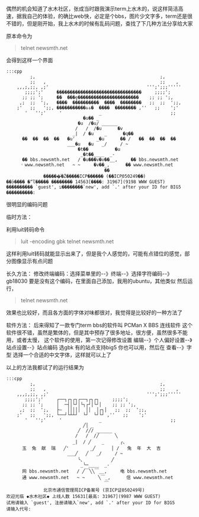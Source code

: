 <!--
.. title: term上水木乱码问题
.. slug: term-pro
.. date: 2013-04-07T09:13:22+08:00
.. tags:
.. link:
.. description:
.. type: text
-->

偶然的机会知道了水木社区，张成当时跟我演示term上水木的，说这样简洁高速，据我自己的体验，的确比web快，必定是个bbs，图片少文字多，term还是很不错的，但是刚开始，我上水木的时候有乱码问题，查找了下几种方法分享给大家

原本命令为

>telnet newsmth.net

会得到这样一个界面

	:::cpp
		     ;,                                               ;,
		     ;;   ,                                           ;;    ,
		,,,;,;;, ,;'                                     ''';';;;'''''
		   ;;;;';'     ��������������������������������     ;;;;';
		  ;; ;; ';     ��  ���ȩ�����������������������    ;; ;; ';,
		 ,;  ;;  ';,   ����  ����������  ����  ��������   ;;  ;;  ';;,
		;'   ;;   ';;, �����������ةة�  ����  �������� ,''   ;;    ';'
	       '   '';'     '              _                          ;;
		                         �u�� _
		                       �u  /�u/ ______
		                      /   /  /�u      �v
		                     _|  / �u    _      �q��
		  ��  ��  ��  ��   �u'        _�u      �� /   ��  ��  ��  ��
		                   ___�u   �u   _/     / ~
		                       �t��          �u
		                        _�t��____  _-
		  �� bbs.newsmth.net   / �u���v�v��__,     �� bbs.newsmth.net
		  ͨ www.newsmth.net   ~ ~     �v��_,      �� www.newsmth.net
		                                 ��
		          ������ͨ�Ź�����ICP������ (��ICP֤050249��)
	��ӭ���� �ˮľ����� �������� 14563[����: 31967](9198 WWW GUEST)
	���������� `guest', ע��������`new', add `.' after your ID for BIG5
	����������: 

很明显的编码问题

临时方法：

利用luit转码命令

>luit -encoding gbk telnet newsmth.net

这样利用luit转码就能显示出来了，但是我个人感觉的，可能有点错位的感觉，部分图像显示有点问题

长久方法：
修改终端编码：选择菜单里的--》终端--》选择字符编码--》gb18030
要是没有这个编码，在里面自己添加，我用的ubuntu，其他类似
然后运行，

>telnet newsmth.net

效果也比较好，而且各方面的字体对味都很对，我觉得是比较好的一种方法了

软件方法：
后来得知了一款专门term  bbs的软件叫  PCMan X BBS 连线软件  这个软件很不错，虽然是繁体的，但是其中预存了很多地址，很方便，虽然很多不能用，或者太慢，
这个软件的使用，第一次记得修改设置
编辑--》个人偏好设置--》站点设置--》站点编码  选gbk   有的站点支持big5  你也可以用，然后在
查看--》字型  选择一个合适的中文字体，这样就可以上了

以上的方法我都试了的运行结果为

	:::cpp
		     ;,                                               ;,
		     ;;   ,                                           ;;    ,
		,,,;,;;, ,;'                                     ''';';;;'''''
		   ;;;;';'     ┌──┐┌┐┌┐┌──┐┌┐┌┐     ;;;;';
		  ;; ;; ';     │  ─┤│└┘│└┐┌┘│└┘│    ;; ;; ';,
		 ,;  ;;  ';,   ├—  │││││  ││  │┌┐│   ;;  ;;  ';;,
		;'   ;;   ';;, └──┘└┴┴┘  └┘  └┘└┘ ,''   ;;    ';'
	       '   '';'     '              _                          ;;
		                         ╱│ _
		                       ╱  /╱/ ______
		                      /   /  /╱      ╲
		                     _|  / ╱    _      ╭、
		  玉  兔  献  瑞   ╱'        _╱      │ /   兔  年  大  吉
		                   ___╱   ╱   _/     / ~
		                       ╰、          ╱
		                        _╰─____  _-
		  网 bbs.newsmth.net   / ╱￣╲╲￣__,     电 bbs.newsmth.net
		  通 www.newsmth.net   ~ ~     ╲￣_,      信 www.newsmth.net
		                                 ￣
		          北京市通信管理局ICP备案号 (京ICP证050249号)
	欢迎光临 ◆水木社区◆ 上线人数 15631[最高: 31967](9987 WWW GUEST)
	试用请输入 `guest', 注册请输入`new', add `.' after your ID for BIG5
	请输入代号:
